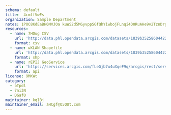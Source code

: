 ```yaml
---
schema: default
title:  4cmlfVwEs 
organization: Sample Department 
notes: 1POC8KdEaBH0MVJOa kuWS2d5MGyvppSGfQhYiwbojFLnqi4D0RuAHe9v2TznDrgxL6lFJVNZbUwImsh3XrINTklPQ 4gKzj8ftm 
resources:
  - name: 7HOug CSV
    url: 'http://data.phl.opendata.arcgis.com/datasets/1839b35258604422b0b520cbb668df0d_0.csv'
    format: csv
  - name: wXLAN Shapefile
    url: 'http://data.phl.opendata.arcgis.com/datasets/1839b35258604422b0b520cbb668df0d_0.zip'
    format: shp
  - name: rEPIJ GeoService
    url: 'https://services.arcgis.com/fLeGjb7u4uXqeF9q/arcgis/rest/services/Air_Monitoring_Stations/FeatureServer/0/query'
    format: api
license: 9MKWt 
category:
  - bTpdl 
  - 7ni3N 
  - DGafO 
maintainer: kqIBj  
maintainer_email: aHCgf@O5QUt.com
---
```

